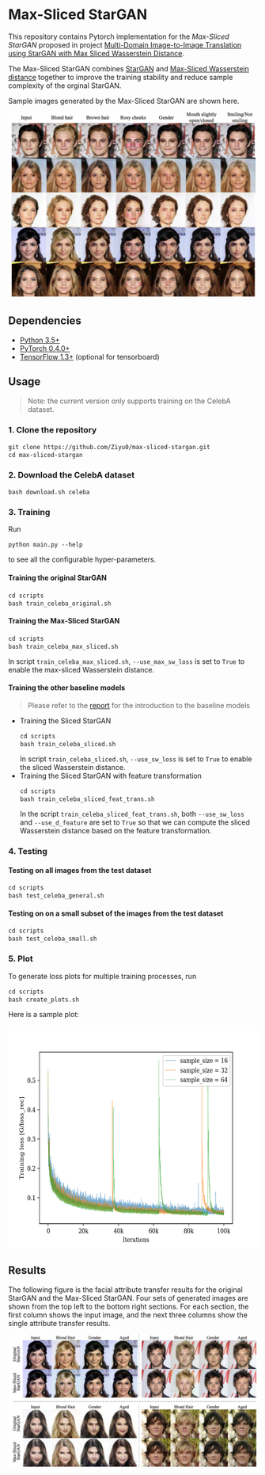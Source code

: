 # Max-Sliced StarGAN
This repository contains Pytorch implementation for the _Max-Sliced StarGAN_ proposed in project [Multi-Domain Image-to-Image Translation using StarGAN with Max Sliced Wasserstein Distance](report/Multi_Domain_Image_to_Image_Translation_using_StarGAN_with_Max_Sliced_Wasserstein_Distance.pdf).

The Max-Sliced StarGAN combines [StarGAN](https://arxiv.org/abs/1711.09020) and [Max-Sliced Wasserstein distance](https://arxiv.org/abs/1904.05877) together to improve the training stability and reduce sample complexity of the orginal StarGAN.

Sample images generated by the Max-Sliced StarGAN are shown here.

<p align="center">
<img src=imgs/all_attr.png width=700>
</p>

## Dependencies
* [Python 3.5+](https://www.continuum.io/downloads)
* [PyTorch 0.4.0+](http://pytorch.org/)
* [TensorFlow 1.3+](https://www.tensorflow.org/) (optional for tensorboard)

## Usage

> Note: the current version only supports training on the CelebA dataset.

### 1. Clone the repository
```
git clone https://github.com/Ziyu0/max-sliced-stargan.git
cd max-sliced-stargan
```

### 2. Download the CelebA dataset
```
bash download.sh celeba
```

### 3. Training

Run 
```
python main.py --help
```
to see all the configurable hyper-parameters.

#### Training the original StarGAN
```
cd scripts
bash train_celeba_original.sh
```

#### Training the Max-Sliced StarGAN
```
cd scripts
bash train_celeba_max_sliced.sh 
```
In script `train_celeba_max_sliced.sh`, `--use_max_sw_loss` is set to `True` to enable the max-sliced Wasserstein distance.

#### Training the other baseline models

> Please refer to the [report](report/Multi_Domain_Image_to_Image_Translation_using_StarGAN_with_Max_Sliced_Wasserstein_Distance.pdf) for the introduction to the baseline models

* Training the Sliced StarGAN
    ```
    cd scripts
    bash train_celeba_sliced.sh
    ```
    In script `train_celeba_sliced.sh`, `--use_sw_loss` is set to `True` to enable the sliced Wasserstein distance.
* Training the Sliced StarGAN with feature transformation
    ```
    cd scripts
    bash train_celeba_sliced_feat_trans.sh
    ```
    In the script `train_celeba_sliced_feat_trans.sh`, both `--use_sw_loss` and `--use_d_feature` are set to `True` so that we can compute the sliced Wasserstein distance based on the feature transformation.

### 4. Testing
#### Testing on all images from the test dataset
```
cd scripts
bash test_celeba_general.sh 
```

#### Testing on on a small subset of the images from the test dataset
```
cd scripts
bash test_celeba_small.sh
```

### 5. Plot
To generate loss plots for multiple training processes, run
```
cd scripts
bash create_plots.sh
```

Here is a sample plot:

<p align="center">
<img src=imgs/G_loss_rec.png height=450>
</p>

## Results
The following figure is the facial attribute transfer results for the original StarGAN and the Max-Sliced StarGAN. Four sets of generated images are shown from the top left to the bottom right sections. For each section, the first column shows the input image, and the next three columns show the single attribute transfer results.

<p align="center">
<img src=imgs/origin_and_max.png width=800>
</p>